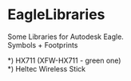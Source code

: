 # EagleLibraries

Some Libraries for Autodesk Eagle.<br/>
Symbols + Footprints
<br/>


*) HX711 (XFW-HX711 - green one)<br/>
*) Heltec Wireless Stick
